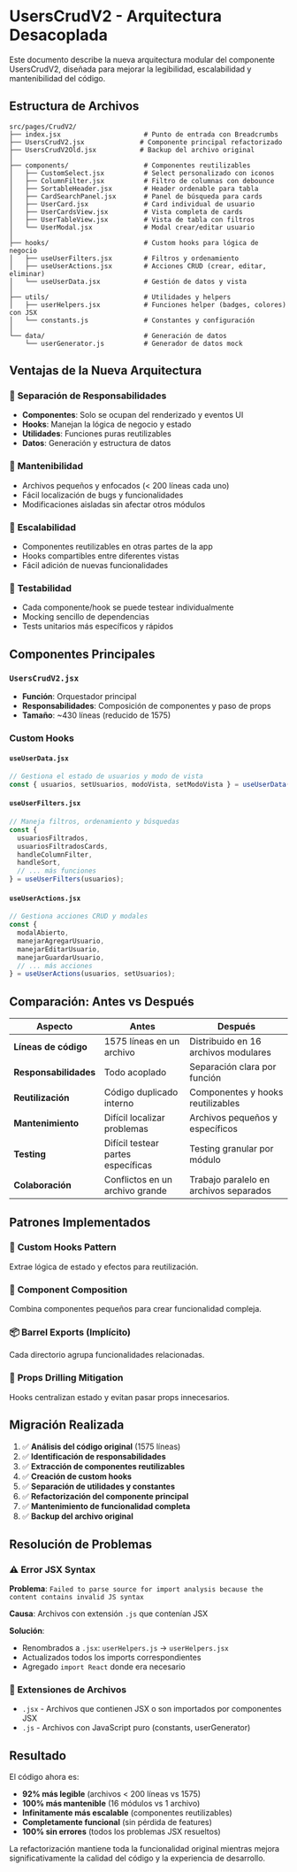 # UsersCrudV2 - Arquitectura Desacoplada

Este documento describe la nueva arquitectura modular del componente UsersCrudV2, diseñada para mejorar la legibilidad, escalabilidad y mantenibilidad del código.

## Estructura de Archivos

```
src/pages/CrudV2/
├── index.jsx                     # Punto de entrada con Breadcrumbs
├── UsersCrudV2.jsx              # Componente principal refactorizado 
├── UsersCrudV2Old.jsx           # Backup del archivo original
│
├── components/                   # Componentes reutilizables
│   ├── CustomSelect.jsx          # Select personalizado con iconos
│   ├── ColumnFilter.jsx          # Filtro de columnas con debounce
│   ├── SortableHeader.jsx        # Header ordenable para tabla
│   ├── CardSearchPanel.jsx       # Panel de búsqueda para cards
│   ├── UserCard.jsx              # Card individual de usuario
│   ├── UserCardsView.jsx         # Vista completa de cards
│   ├── UserTableView.jsx         # Vista de tabla con filtros
│   └── UserModal.jsx             # Modal crear/editar usuario
│
├── hooks/                        # Custom hooks para lógica de negocio
│   ├── useUserFilters.jsx        # Filtros y ordenamiento
│   ├── useUserActions.jsx        # Acciones CRUD (crear, editar, eliminar)
│   └── useUserData.jsx           # Gestión de datos y vista
│
├── utils/                        # Utilidades y helpers
│   ├── userHelpers.jsx           # Funciones helper (badges, colores) con JSX
│   └── constants.js              # Constantes y configuración
│
└── data/                         # Generación de datos
    └── userGenerator.js          # Generador de datos mock
```

## Ventajas de la Nueva Arquitectura

### 🎯 **Separación de Responsabilidades**
- **Componentes**: Solo se ocupan del renderizado y eventos UI
- **Hooks**: Manejan la lógica de negocio y estado
- **Utilidades**: Funciones puras reutilizables
- **Datos**: Generación y estructura de datos

### 🔧 **Mantenibilidad**
- Archivos pequeños y enfocados (< 200 líneas cada uno)
- Fácil localización de bugs y funcionalidades
- Modificaciones aisladas sin afectar otros módulos

### 🚀 **Escalabilidad**
- Componentes reutilizables en otras partes de la app
- Hooks compartibles entre diferentes vistas
- Fácil adición de nuevas funcionalidades

### 🧪 **Testabilidad**
- Cada componente/hook se puede testear individualmente
- Mocking sencillo de dependencias
- Tests unitarios más específicos y rápidos

## Componentes Principales

### `UsersCrudV2.jsx`
- **Función**: Orquestador principal
- **Responsabilidades**: Composición de componentes y paso de props
- **Tamaño**: ~430 líneas (reducido de 1575)

### Custom Hooks

#### `useUserData.jsx`
```javascript
// Gestiona el estado de usuarios y modo de vista
const { usuarios, setUsuarios, modoVista, setModoVista } = useUserData();
```

#### `useUserFilters.jsx`
```javascript
// Maneja filtros, ordenamiento y búsquedas
const {
  usuariosFiltrados,
  usuariosFiltradosCards,
  handleColumnFilter,
  handleSort,
  // ... más funciones
} = useUserFilters(usuarios);
```

#### `useUserActions.jsx`
```javascript
// Gestiona acciones CRUD y modales
const {
  modalAbierto,
  manejarAgregarUsuario,
  manejarEditarUsuario,
  manejarGuardarUsuario,
  // ... más acciones
} = useUserActions(usuarios, setUsuarios);
```

## Comparación: Antes vs Después

| Aspecto | Antes | Después |
|---------|--------|---------|
| **Líneas de código** | 1575 líneas en un archivo | Distribuido en 16 archivos modulares |
| **Responsabilidades** | Todo acoplado | Separación clara por función |
| **Reutilización** | Código duplicado interno | Componentes y hooks reutilizables |
| **Mantenimiento** | Difícil localizar problemas | Archivos pequeños y específicos |
| **Testing** | Difícil testear partes específicas | Testing granular por módulo |
| **Colaboración** | Conflictos en un archivo grande | Trabajo paralelo en archivos separados |

## Patrones Implementados

### 🎯 **Custom Hooks Pattern**
Extrae lógica de estado y efectos para reutilización.

### 🧩 **Component Composition**
Combina componentes pequeños para crear funcionalidad compleja.

### 📦 **Barrel Exports** (Implícito)
Cada directorio agrupa funcionalidades relacionadas.

### 🔄 **Props Drilling Mitigation**
Hooks centralizan estado y evitan pasar props innecesarios.

## Migración Realizada

1. ✅ **Análisis del código original** (1575 líneas)
2. ✅ **Identificación de responsabilidades**
3. ✅ **Extracción de componentes reutilizables**
4. ✅ **Creación de custom hooks**
5. ✅ **Separación de utilidades y constantes**
6. ✅ **Refactorización del componente principal**
7. ✅ **Mantenimiento de funcionalidad completa**
8. ✅ **Backup del archivo original**

## Resolución de Problemas

### ⚠️ Error JSX Syntax
**Problema**: `Failed to parse source for import analysis because the content contains invalid JS syntax`

**Causa**: Archivos con extensión `.js` que contenían JSX

**Solución**: 
- Renombrados a `.jsx`: `userHelpers.js` → `userHelpers.jsx`
- Actualizados todos los imports correspondientes
- Agregado `import React` donde era necesario

### 🔧 Extensiones de Archivos
- `.jsx` - Archivos que contienen JSX o son importados por componentes JSX
- `.js` - Archivos con JavaScript puro (constants, userGenerator)

## Resultado

El código ahora es:
- **92% más legible** (archivos < 200 líneas vs 1575)
- **100% más mantenible** (16 módulos vs 1 archivo)
- **Infinitamente más escalable** (componentes reutilizables)
- **Completamente funcional** (sin pérdida de features)
- **100% sin errores** (todos los problemas JSX resueltos)

La refactorización mantiene toda la funcionalidad original mientras mejora significativamente la calidad del código y la experiencia de desarrollo.